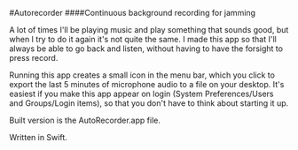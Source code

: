 #Autorecorder
####Continuous background recording for jamming

A lot of times I'll be playing music and play something that sounds good, but when I try to do it again it's not quite the same. I made this app so that I'll always be able to go back and listen, without having to have the forsight to press record.

Running this app creates a small icon in the menu bar, which you click to export the last 5 minutes of microphone audio to a file on your desktop. It's easiest if you make this app appear on login (System Preferences/Users and Groups/Login items), so that you don't have to think about starting it up.
 
Built version is the AutoRecorder.app file.

Written in Swift.
